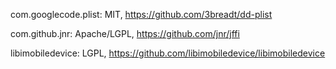 com.googlecode.plist: MIT, https://github.com/3breadt/dd-plist

com.github.jnr: Apache/LGPL, https://github.com/jnr/jffi

libimobiledevice: LGPL, https://github.com/libimobiledevice/libimobiledevice
